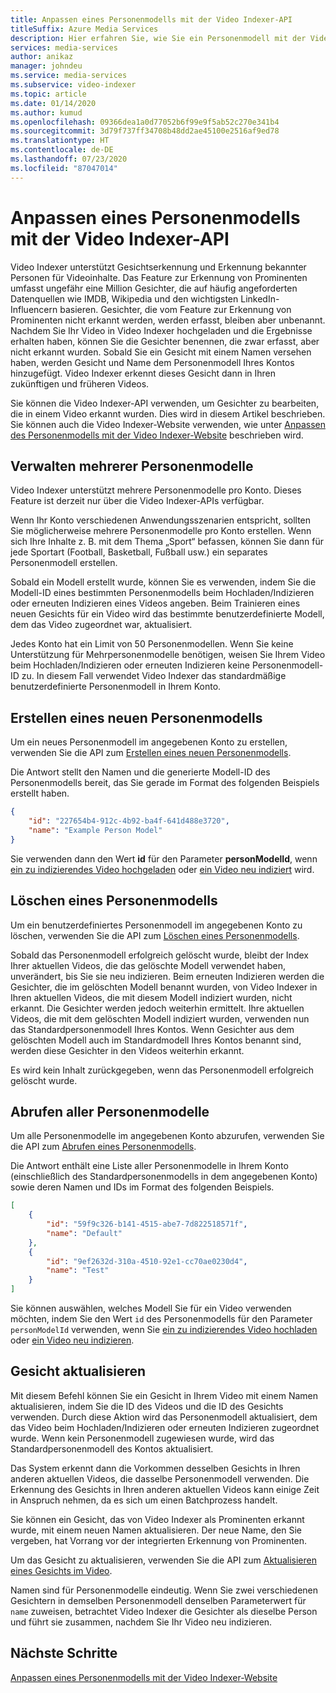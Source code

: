 ```yaml
---
title: Anpassen eines Personenmodells mit der Video Indexer-API
titleSuffix: Azure Media Services
description: Hier erfahren Sie, wie Sie ein Personenmodell mit der Video Indexer-API anpassen.
services: media-services
author: anikaz
manager: johndeu
ms.service: media-services
ms.subservice: video-indexer
ms.topic: article
ms.date: 01/14/2020
ms.author: kumud
ms.openlocfilehash: 09366dea1a0d77052b6f99e9f5ab52c270e341b4
ms.sourcegitcommit: 3d79f737ff34708b48dd2ae45100e2516af9ed78
ms.translationtype: HT
ms.contentlocale: de-DE
ms.lasthandoff: 07/23/2020
ms.locfileid: "87047014"
---
```

# <a name="customize-a-person-model-with-the-video-indexer-api"></a>Anpassen eines Personenmodells mit der Video Indexer-API

Video Indexer unterstützt Gesichtserkennung und Erkennung bekannter Personen für Videoinhalte. Das Feature zur Erkennung von Prominenten umfasst ungefähr eine Million Gesichter, die auf häufig angeforderten Datenquellen wie IMDB, Wikipedia und den wichtigsten LinkedIn-Influencern basieren. Gesichter, die vom Feature zur Erkennung von Prominenten nicht erkannt werden, werden erfasst, bleiben aber unbenannt. Nachdem Sie Ihr Video in Video Indexer hochgeladen und die Ergebnisse erhalten haben, können Sie die Gesichter benennen, die zwar erfasst, aber nicht erkannt wurden. Sobald Sie ein Gesicht mit einem Namen versehen haben, werden Gesicht und Name dem Personenmodell Ihres Kontos hinzugefügt. Video Indexer erkennt dieses Gesicht dann in Ihren zukünftigen und früheren Videos.

Sie können die Video Indexer-API verwenden, um Gesichter zu bearbeiten, die in einem Video erkannt wurden. Dies wird in diesem Artikel beschrieben. Sie können auch die Video Indexer-Website verwenden, wie unter [Anpassen des Personenmodells mit der Video Indexer-Website](customize-person-model-with-api.md) beschrieben wird.

## <a name="managing-multiple-person-models"></a>Verwalten mehrerer Personenmodelle

Video Indexer unterstützt mehrere Personenmodelle pro Konto. Dieses Feature ist derzeit nur über die Video Indexer-APIs verfügbar.

Wenn Ihr Konto verschiedenen Anwendungsszenarien entspricht, sollten Sie möglicherweise mehrere Personenmodelle pro Konto erstellen. Wenn sich Ihre Inhalte z. B. mit dem Thema „Sport“ befassen, können Sie dann für jede Sportart (Football, Basketball, Fußball usw.) ein separates Personenmodell erstellen.

Sobald ein Modell erstellt wurde, können Sie es verwenden, indem Sie die Modell-ID eines bestimmten Personenmodells beim Hochladen/Indizieren oder erneuten Indizieren eines Videos angeben. Beim Trainieren eines neuen Gesichts für ein Video wird das bestimmte benutzerdefinierte Modell, dem das Video zugeordnet war, aktualisiert.

Jedes Konto hat ein Limit von 50 Personenmodellen. Wenn Sie keine Unterstützung für Mehrpersonenmodelle benötigen, weisen Sie Ihrem Video beim Hochladen/Indizieren oder erneuten Indizieren keine Personenmodell-ID zu. In diesem Fall verwendet Video Indexer das standardmäßige benutzerdefinierte Personenmodell in Ihrem Konto.

## <a name="create-a-new-person-model"></a>Erstellen eines neuen Personenmodells

Um ein neues Personenmodell im angegebenen Konto zu erstellen, verwenden Sie die API zum [Erstellen eines neuen Personenmodells](https://api-portal.videoindexer.ai/docs/services/operations/operations/Create-Person-Model?).

Die Antwort stellt den Namen und die generierte Modell-ID des Personenmodells bereit, das Sie gerade im Format des folgenden Beispiels erstellt haben.

```json
{
    "id": "227654b4-912c-4b92-ba4f-641d488e3720",
    "name": "Example Person Model"
}
```

Sie verwenden dann den Wert **id** für den Parameter **personModelId**, wenn [ein zu indizierendes Video hochgeladen](https://api-portal.videoindexer.ai/docs/services/operations/operations/Upload-video?) oder [ein Video neu indiziert](https://api-portal.videoindexer.ai/docs/services/operations/operations/Re-index-video?) wird.

## <a name="delete-a-person-model"></a>Löschen eines Personenmodells

Um ein benutzerdefiniertes Personenmodell im angegebenen Konto zu löschen, verwenden Sie die API zum [Löschen eines Personenmodells](https://api-portal.videoindexer.ai/docs/services/operations/operations/Delete-Person-Model?).

Sobald das Personenmodell erfolgreich gelöscht wurde, bleibt der Index Ihrer aktuellen Videos, die das gelöschte Modell verwendet haben, unverändert, bis Sie sie neu indizieren. Beim erneuten Indizieren werden die Gesichter, die im gelöschten Modell benannt wurden, von Video Indexer in Ihren aktuellen Videos, die mit diesem Modell indiziert wurden, nicht erkannt. Die Gesichter werden jedoch weiterhin ermittelt. Ihre aktuellen Videos, die mit dem gelöschten Modell indiziert wurden, verwenden nun das Standardpersonenmodell Ihres Kontos. Wenn Gesichter aus dem gelöschten Modell auch im Standardmodell Ihres Kontos benannt sind, werden diese Gesichter in den Videos weiterhin erkannt.

Es wird kein Inhalt zurückgegeben, wenn das Personenmodell erfolgreich gelöscht wurde.

## <a name="get-all-person-models"></a>Abrufen aller Personenmodelle

Um alle Personenmodelle im angegebenen Konto abzurufen, verwenden Sie die API zum [Abrufen eines Personenmodells](https://api-portal.videoindexer.ai/docs/services/operations/operations/Get-Person-Models?).

Die Antwort enthält eine Liste aller Personenmodelle in Ihrem Konto (einschließlich des Standardpersonenmodells in dem angegebenen Konto) sowie deren Namen und IDs im Format des folgenden Beispiels.

```json
[
    {
        "id": "59f9c326-b141-4515-abe7-7d822518571f",
        "name": "Default"
    }, 
    {
        "id": "9ef2632d-310a-4510-92e1-cc70ae0230d4",
        "name": "Test"
    }
]
```

Sie können auswählen, welches Modell Sie für ein Video verwenden möchten, indem Sie den Wert `id` des Personenmodells für den Parameter `personModelId` verwenden, wenn Sie [ein zu indizierendes Video hochladen](https://api-portal.videoindexer.ai/docs/services/operations/operations/Upload-video?) oder [ein Video neu indizieren](https://api-portal.videoindexer.ai/docs/services/operations/operations/Re-index-video?).

## <a name="update-a-face"></a>Gesicht aktualisieren

Mit diesem Befehl können Sie ein Gesicht in Ihrem Video mit einem Namen aktualisieren, indem Sie die ID des Videos und die ID des Gesichts verwenden. Durch diese Aktion wird das Personenmodell aktualisiert, dem das Video beim Hochladen/Indizieren oder erneuten Indizieren zugeordnet wurde. Wenn kein Personenmodell zugewiesen wurde, wird das Standardpersonenmodell des Kontos aktualisiert.

Das System erkennt dann die Vorkommen desselben Gesichts in Ihren anderen aktuellen Videos, die dasselbe Personenmodell verwenden. Die Erkennung des Gesichts in Ihren anderen aktuellen Videos kann einige Zeit in Anspruch nehmen, da es sich um einen Batchprozess handelt.

Sie können ein Gesicht, das von Video Indexer als Prominenten erkannt wurde, mit einem neuen Namen aktualisieren. Der neue Name, den Sie vergeben, hat Vorrang vor der integrierten Erkennung von Prominenten.

Um das Gesicht zu aktualisieren, verwenden Sie die API zum [Aktualisieren eines Gesichts im Video](https://api-portal.videoindexer.ai/docs/services/operations/operations/Update-Video-Face?).

Namen sind für Personenmodelle eindeutig. Wenn Sie zwei verschiedenen Gesichtern in demselben Personenmodell denselben Parameterwert für `name` zuweisen, betrachtet Video Indexer die Gesichter als dieselbe Person und führt sie zusammen, nachdem Sie Ihr Video neu indizieren.

## <a name="next-steps"></a>Nächste Schritte

[Anpassen eines Personenmodells mit der Video Indexer-Website](customize-person-model-with-website.md)
